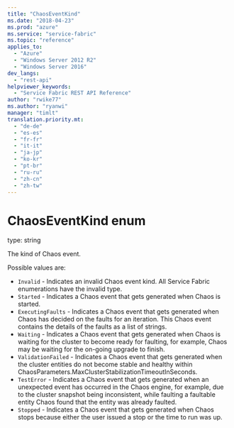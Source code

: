 ```yaml
---
title: "ChaosEventKind"
ms.date: "2018-04-23"
ms.prod: "azure"
ms.service: "service-fabric"
ms.topic: "reference"
applies_to: 
  - "Azure"
  - "Windows Server 2012 R2"
  - "Windows Server 2016"
dev_langs: 
  - "rest-api"
helpviewer_keywords: 
  - "Service Fabric REST API Reference"
author: "rwike77"
ms.author: "ryanwi"
manager: "timlt"
translation.priority.mt: 
  - "de-de"
  - "es-es"
  - "fr-fr"
  - "it-it"
  - "ja-jp"
  - "ko-kr"
  - "pt-br"
  - "ru-ru"
  - "zh-cn"
  - "zh-tw"
---
```

# ChaosEventKind enum

type: string

The kind of Chaos event.


Possible values are: 

  - `Invalid` - Indicates an invalid Chaos event kind. All Service Fabric enumerations have the invalid type.
  - `Started` - Indicates a Chaos event that gets generated when Chaos is started.
  - `ExecutingFaults` - Indicates a Chaos event that gets generated when Chaos has decided on the faults for an iteration. This Chaos event contains the details of the faults as a list of strings.
  - `Waiting` - Indicates a Chaos event that gets generated when Chaos is waiting for the cluster to become ready for faulting, for example, Chaos may be waiting for the on-going upgrade to finish.
  - `ValidationFailed` - Indicates a Chaos event that gets generated when the cluster entities do not become stable and healthy within ChaosParameters.MaxClusterStabilizationTimeoutInSeconds.
  - `TestError` - Indicates a Chaos event that gets generated when an unexpected event has occurred in the Chaos engine, for example, due to the cluster snapshot being inconsistent, while faulting a faultable entity Chaos found that the entity was already faulted.
  - `Stopped` - Indicates a Chaos event that gets generated when Chaos stops because either the user issued a stop or the time to run was up.

